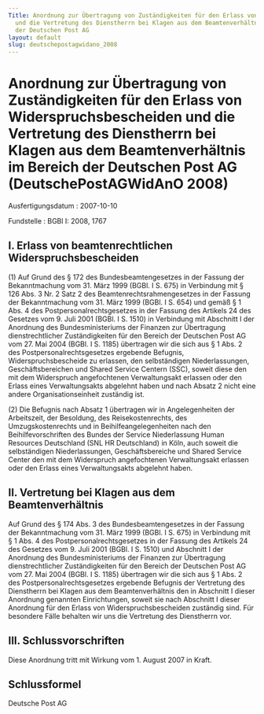 ```yaml
---
Title: Anordnung zur Übertragung von Zuständigkeiten für den Erlass von Widerspruchsbescheiden
  und die Vertretung des Dienstherrn bei Klagen aus dem Beamtenverhältnis im Bereich
  der Deutschen Post AG
layout: default
slug: deutschepostagwidano_2008
---
```


# Anordnung zur Übertragung von Zuständigkeiten für den Erlass von Widerspruchsbescheiden und die Vertretung des Dienstherrn bei Klagen aus dem Beamtenverhältnis im Bereich der Deutschen Post AG (DeutschePostAGWidAnO 2008)

Ausfertigungsdatum
:   2007-10-10

Fundstelle
:   BGBl I: 2008, 1767


## I. Erlass von beamtenrechtlichen Widerspruchsbescheiden

(1) Auf Grund des § 172 des Bundesbeamtengesetzes in der Fassung der
Bekanntmachung vom 31. März 1999 (BGBl. I S. 675) in Verbindung mit §
126 Abs. 3 Nr. 2 Satz 2 des Beamtenrechtsrahmengesetzes in der Fassung
der Bekanntmachung vom 31. März 1999 (BGBl. I S. 654) und gemäß § 1
Abs. 4 des Postpersonalrechtsgesetzes in der Fassung des Artikels 24
des Gesetzes vom 9. Juli 2001 (BGBl. I S. 1510) in Verbindung mit
Abschnitt I der Anordnung des Bundesministeriums der Finanzen zur
Übertragung dienstrechtlicher Zuständigkeiten für den Bereich der
Deutschen Post AG vom 27. Mai 2004 (BGBl. I S. 1185) übertragen wir
die sich aus § 1 Abs. 2 des Postpersonalrechtsgesetzes ergebende
Befugnis, Widerspruchsbescheide zu erlassen, den selbständigen
Niederlassungen, Geschäftsbereichen und Shared Service Centern (SSC),
soweit diese den mit dem Widerspruch angefochtenen Verwaltungsakt
erlassen oder den Erlass eines Verwaltungsakts abgelehnt haben und
nach Absatz 2 nicht eine andere Organisationseinheit zuständig ist.

(2) Die Befugnis nach Absatz 1 übertragen wir in Angelegenheiten der
Arbeitszeit, der Besoldung, des Reisekostenrechts, des
Umzugskostenrechts und in Beihilfeangelegenheiten nach den
Beihilfevorschriften des Bundes der Service Niederlassung Human
Resources Deutschland (SNL HR Deutschland) in Köln, auch soweit die
selbständigen Niederlassungen, Geschäftsbereiche und Shared Service
Center den mit dem Widerspruch angefochtenen Verwaltungsakt erlassen
oder den Erlass eines Verwaltungsakts abgelehnt haben.


## II. Vertretung bei Klagen aus dem Beamtenverhältnis

Auf Grund des § 174 Abs. 3 des Bundesbeamtengesetzes in der Fassung
der Bekanntmachung vom 31. März 1999 (BGBl. I S. 675) in Verbindung
mit § 1 Abs. 4 des Postpersonalrechtsgesetzes in der Fassung des
Artikels 24 des Gesetzes vom 9. Juli 2001 (BGBl. I S. 1510) und
Abschnitt I der Anordnung des Bundesministeriums der Finanzen zur
Übertragung dienstrechtlicher Zuständigkeiten für den Bereich der
Deutschen Post AG vom 27. Mai 2004 (BGBl. I S. 1185) übertragen wir
die sich aus § 1 Abs. 2 des Postpersonalrechtsgesetzes ergebende
Befugnis der Vertretung des Dienstherrn bei Klagen aus dem
Beamtenverhältnis den in Abschnitt I dieser Anordnung genannten
Einrichtungen, soweit sie nach Abschnitt I dieser Anordnung für den
Erlass von Widerspruchsbescheiden zuständig sind. Für besondere Fälle
behalten wir uns die Vertretung des Dienstherrn vor.


## III. Schlussvorschriften

Diese Anordnung tritt mit Wirkung vom 1. August 2007 in Kraft.


## Schlussformel

Deutsche Post AG

